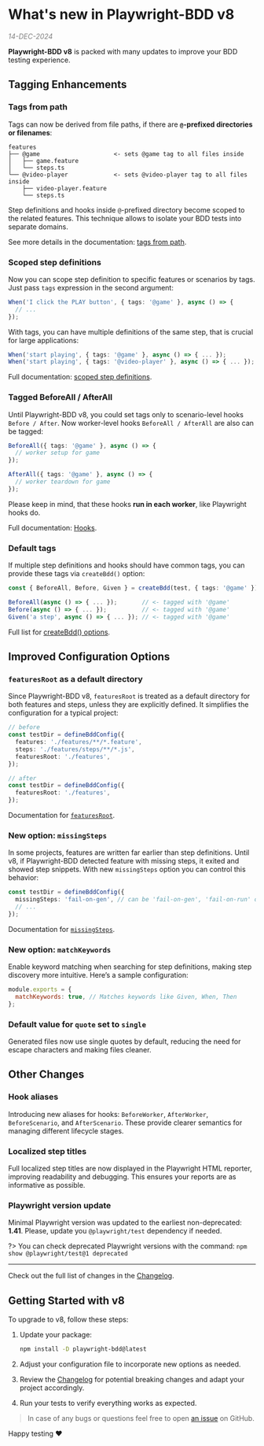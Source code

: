 # What's new in Playwright-BDD v8

<div style="color: grey; font-style: italic">14-DEC-2024</div>

**Playwright-BDD v8** is packed with many updates to improve your BDD testing experience.

## Tagging Enhancements

### Tags from path

Tags can now be derived from file paths, if there are **`@`-prefixed directories or filenames**:

```
features
├── @game                     <- sets @game tag to all files inside
│   ├── game.feature
│   └── steps.ts
└── @video-player             <- sets @video-player tag to all files inside
    ├── video-player.feature
    └── steps.ts
```    

Step definitions and hooks inside `@`-prefixed directory become scoped to the related features.
This technique allows to isolate your BDD tests into separate domains.

See more details in the documentation: [tags from path](writing-features/tags-from-path.md).

### Scoped step definitions

Now you can scope step definition to specific features or scenarios by tags. Just pass `tags` expression in the second argument:

```ts
When('I click the PLAY button', { tags: '@game' }, async () => {
  // ...
});
```

With tags, you can have multiple definitions of the same step, that is crucial for large applications:

```ts
When('start playing', { tags: '@game' }, async () => { ... });
When('start playing', { tags: '@video-player' }, async () => { ... });
```

Full documentation: [scoped step definitions](writing-steps/scoped.md).

### Tagged BeforeAll / AfterAll
Until Playwright-BDD v8, you could set tags only to scenario-level hooks `Before / After`.
Now worker-level hooks `BeforeAll / AfterAll` are also can be tagged:

```ts
BeforeAll({ tags: '@game' }, async () => {
  // worker setup for game
});

AfterAll({ tags: '@game' }, async () => {
  // worker teardown for game
});
```

Please keep in mind, that these hooks **run in each worker**, like Playwright hooks do.

Full documentation: [Hooks](writing-steps/hooks.md).

### Default tags

If multiple step definitions and hooks should have common tags, you can provide these tags via `createBdd()` option:

```ts
const { BeforeAll, Before, Given } = createBdd(test, { tags: '@game' });

BeforeAll(async () => { ... });       // <- tagged with '@game'
Before(async () => { ... });          // <- tagged with '@game'
Given('a step', async () => { ... }); // <- tagged with '@game'
```

Full list for [createBdd() options](api.md#createbdd).

## Improved Configuration Options

### `featuresRoot` as a default directory
Since Playwright-BDD v8, `featuresRoot` is treated as a default directory for both features and steps, unless they are explicitly defined. It simplifies the configuration for a typical project:
```ts
// before
const testDir = defineBddConfig({
  features: './features/**/*.feature',
  steps: './features/steps/**/*.js',
  featuresRoot: './features',
});

// after
const testDir = defineBddConfig({
  featuresRoot: './features',
});
```

Documentation for [`featuresRoot`](configuration/options.md#featuresroot).

### New option: `missingSteps`
In some projects, features are written far earlier than step definitions. 
Until v8, if Playwright-BDD detected feature with missing steps, it exited and showed step snippets.
With new `missingSteps` option you can control this behavior:

```ts
const testDir = defineBddConfig({
  missingSteps: 'fail-on-gen', // can be 'fail-on-gen', 'fail-on-run' or 'skip-scenario'
  // ...
});
```

Documentation for [`missingSteps`](configuration/options.md#missingsteps).

### New option: `matchKeywords`
Enable keyword matching when searching for step definitions, making step discovery more intuitive. Here’s a sample configuration:

```javascript
module.exports = {
  matchKeywords: true, // Matches keywords like Given, When, Then
};
```

### Default value for `quote` set to `single`
Generated files now use single quotes by default, reducing the need for escape characters and making files cleaner.


## Other Changes

### Hook aliases
Introducing new aliases for hooks: `BeforeWorker`, `AfterWorker`, `BeforeScenario`, and `AfterScenario`. These provide clearer semantics for managing different lifecycle stages.

### Localized step titles
Full localized step titles are now displayed in the Playwright HTML reporter, improving readability and debugging. This ensures your reports are as informative as possible.

### Playwright version update
Minimal Playwright version was updated to the earliest non-deprecated: **1.41**.
Please, update you `@playwright/test` dependency if needed.

?> You can check deprecated Playwright versions with the command: `npm show @playwright/test@1 deprecated`

---

Check out the full list of changes in the [Changelog](changelog).

## Getting Started with v8

To upgrade to v8, follow these steps:

1. Update your package:

   ```bash
   npm install -D playwright-bdd@latest
   ```

2. Adjust your configuration file to incorporate new options as needed.
3. Review the [Changelog](changelog) for potential breaking changes and adapt your project accordingly.
4. Run your tests to verify everything works as expected.

> In case of any bugs or questions feel free to open [an issue](https://github.com/vitalets/playwright-bdd/issues) on GitHub.

Happy testing ❤️

